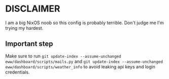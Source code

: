 # DISCLAIMER
I am a big NixOS noob so this config is probably terrible. Don't judge me I'm trying my hardest.

## Important step
Make sure to run `git update-index --assume-unchanged eww/dashboard/scripts/mails.py` and `git update-index --assume-unchanged eww/dashboard/scripts/weather_info` to avoid leaking api keys and login credentials.
